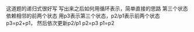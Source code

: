 这道题的递归式很好写
写出来之后如何用循环表示，简单直接的思路
第三个状态依赖相邻的前两个状态
用p3表示第三个状态，p2/p1表示前两个状态
p3=p2+p1，
然后依次更新p2/p1
p2=p3
p1=p2
